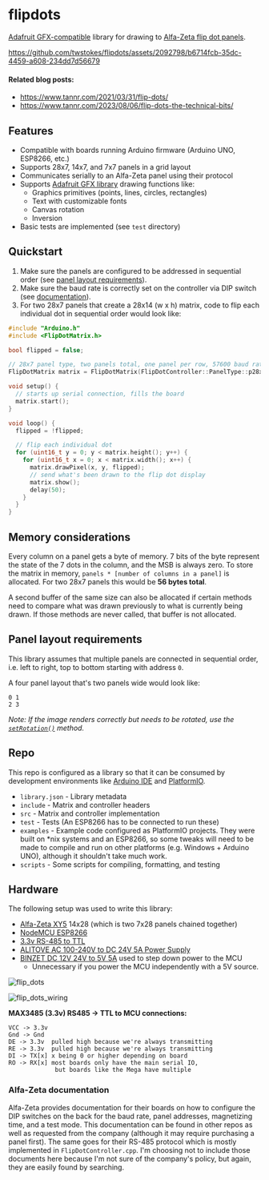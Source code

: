 # flipdots
[Adafruit GFX-compatible](https://github.com/adafruit/Adafruit-GFX-Library) library for drawing to [Alfa-Zeta flip dot panels](https://flipdots.com/).

https://github.com/twstokes/flipdots/assets/2092798/b6714fcb-35dc-4459-a608-234dd7d56679

#### Related blog posts:
- https://www.tannr.com/2021/03/31/flip-dots/
- https://www.tannr.com/2023/08/06/flip-dots-the-technical-bits/

## Features
- Compatible with boards running Arduino firmware (Arduino UNO, ESP8266, etc.)
- Supports 28x7, 14x7, and 7x7 panels in a grid layout
- Communicates serially to an Alfa-Zeta panel using their protocol
- Supports [Adafruit GFX library](https://github.com/adafruit/Adafruit-GFX-Library) drawing functions like:
  - Graphics primitives (points, lines, circles, rectangles)
  - Text with customizable fonts
  - Canvas rotation
  - Inversion
- Basic tests are implemented (see `test` directory)

## Quickstart
1. Make sure the panels are configured to be addressed in sequential order (see [panel layout requirements](#panel-layout-requirements)).
2. Make sure the baud rate is correctly set on the controller via DIP switch (see [documentation](#alfa-zeta-documentation)).
3. For two 28x7 panels that create a 28x14 (w x h) matrix, code to flip each individual dot in sequential order would look like:

```c
#include "Arduino.h"
#include <FlipDotMatrix.h>

bool flipped = false;

// 28x7 panel type, two panels total, one panel per row, 57600 baud rate
FlipDotMatrix matrix = FlipDotMatrix(FlipDotController::PanelType::p28x7, 2, 1, &Serial, 57600);

void setup() {
  // starts up serial connection, fills the board
  matrix.start(); 
}

void loop() {
  flipped = !flipped;

  // flip each individual dot
  for (uint16_t y = 0; y < matrix.height(); y++) {
    for (uint16_t x = 0; x < matrix.width(); x++) {
      matrix.drawPixel(x, y, flipped);
      // send what's been drawn to the flip dot display
      matrix.show();
      delay(50);
    }
  }
}
```

## Memory considerations

Every column on a panel gets a byte of memory. 7 bits of the byte represent the state of the 7 dots in the column, and the MSB is always zero. To store the matrix in memory, `panels * [number of columns in a panel]` is allocated. For two 28x7 panels this would be **56 bytes total**.

A second buffer of the same size can also be allocated if certain methods need to compare what was drawn previously to what is currently being drawn. If those methods are never called, that buffer is not allocated.

## Panel layout requirements

This library assumes that multiple panels are connected in sequential order, i.e. left to right, top to bottom starting with address `0`.

A four panel layout that's two panels wide would look like:
```
0 1
2 3
```

_Note: If the image renders correctly but needs to be rotated, use the [`setRotation()`](https://github.com/adafruit/Adafruit-GFX-Library/blob/f80daa51c92045b8e99b209451244c600ba87ce6/Adafruit_GFX.h#L50) method._

## Repo

This repo is configured as a library so that it can be consumed by development environments like [Arduino IDE](https://www.arduino.cc/en/software) and [PlatformIO](https://platformio.org/).

- `library.json` - Library metadata
- `include` - Matrix and controller headers
- `src` - Matrix and controller implementation
- `test` - Tests (An ESP8266 has to be connected to run these)
- `examples` - Example code configured as PlatformIO projects. They were built on *nix systems and an ESP8266, so some tweaks will need to be made to compile and run on other platforms (e.g. Windows + Arduino UNO), although it shouldn't take much work.
- `scripts` - Some scripts for compiling, formatting, and testing

## Hardware

The following setup was used to write this library:

- [Alfa-Zeta XY5](https://flipdots.com/en/products-services/flip-dot-boards-xy5/) 14x28 (which is two 7x28 panels chained together)
- [NodeMCU ESP8266](https://en.wikipedia.org/wiki/NodeMCU)
- [3.3v RS-485 to TTL](https://www.amazon.com/gp/product/B07V5LND1T/ref=ppx_yo_dt_b_search_asin_title?ie=UTF8&psc=1)
- [ALITOVE AC 100-240V to DC 24V 5A Power Supply](https://www.amazon.com/gp/product/B01GC6VS8I/ref=ppx_yo_dt_b_search_asin_title?ie=UTF8&th=1)
- [BINZET DC 12V 24V to 5V 5A](https://www.amazon.com/gp/product/B00J3MHT1E/ref=ppx_yo_dt_b_search_asin_title?ie=UTF8&psc=1) used to step down power to the MCU
  - Unnecessary if you power the MCU independently with a 5V source.

![flip_dots](https://github.com/twstokes/flipdots/assets/2092798/5ceceb91-c845-42d1-8203-d8db8634f0e3)

![flip_dots_wiring](https://github.com/twstokes/flipdots/assets/2092798/0f3b4696-e60a-4845-b948-c952b0bcf868)

**MAX3485 (3.3v) RS485 -> TTL to MCU connections:**

```
VCC -> 3.3v
Gnd -> Gnd
DE -> 3.3v  pulled high because we're always transmitting
RE -> 3.3v  pulled high because we're always transmitting
DI -> TX[x] x being 0 or higher depending on board
RO -> RX[x] most boards only have the main serial IO,
             but boards like the Mega have multiple
```

### Alfa-Zeta documentation

Alfa-Zeta provides documentation for their boards on how to configure the DIP switches on the back for the baud rate, panel addresses, magnetizing time, and a test mode. This documentation can be found in other repos as well as requested from the company (although it may require purchasing a panel first). The same goes for their RS-485 protocol which is mostly implemented in `FlipDotController.cpp`. I'm choosing not to include those documents here because I'm not sure of the company's policy, but again, they are easily found by searching.
